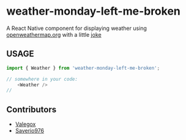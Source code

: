 # weather-monday-left-me-broken

A React Native component for displaying weather using [openweathermap.org](https://openweathermap.org/current#one) with a little [joke](https://www.npmjs.com/package/monday-left-me-broken)

## USAGE

```js
import { Weather } from 'weather-monday-left-me-broken';

// somewhere in your code:
    <Weather />
//
```

## Contributors

- [Valegox](https://github.com/valegox)
- [Saverio976](https://github.com/Saverio976)
